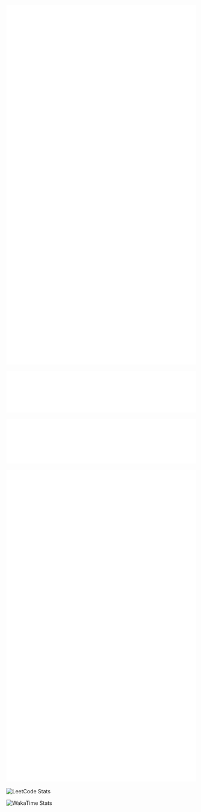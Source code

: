 <!-- Profile Overview -->
![Profile Metrics](./metrics.svg)

<!-- Languages Breakdown -->
![Languages](./metrics.languages.svg)

<!-- Coding Habits -->
![Habits](./metrics.habits.svg)

<!-- 16Personalities -->
![16Personalities Metrics](./metrics.plugin.16personalities.svg)

<!-- LeetCode Stats -->
![LeetCode Stats](./metrics.plugin.leetcode.svg)

<!-- WakaTime Coding Activity -->
![WakaTime Stats](./metrics.plugin.wakatime.svg)
